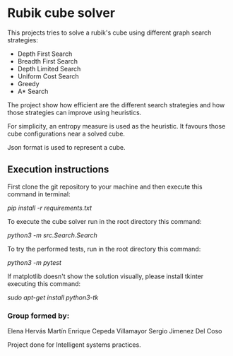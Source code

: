 # Rubik cube solver
This projects tries to solve a rubik's cube using different graph search strategies:

* Depth First Search
* Breadth First Search 
* Depth Limited Search
* Uniform Cost Search
* Greedy
* A* Search

The project show how efficient are the different search strategies and how those strategies can improve using heuristics.

For simplicity, an entropy measure is used as the heuristic. It favours those cube configurations near a solved cube.

Json format is used to represent a cube.

## Execution instructions
First clone the git repository to your machine and then execute this command in terminal: 

_pip install -r requirements.txt_

To execute the cube solver run in the root directory this command:

_python3 -m src.Search.Search_

To try the performed tests, run in the root directory this command:

_python3 -m pytest_

If matplotlib doesn't show the solution visually, please install tkinter executing this command:

_sudo apt-get install python3-tk_

### Group formed by:
Elena Hervás Martín
Enrique Cepeda Villamayor
Sergio Jimenez Del Coso

Project done for Intelligent systems practices.
